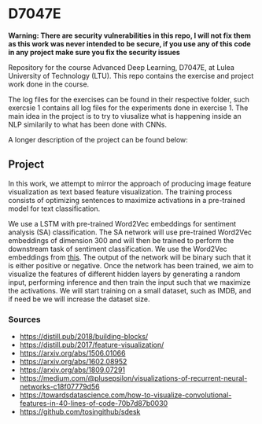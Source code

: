 # D7047E
**Warning: There are security vulnerabilities in this repo, I will not fix them as this work was never intended to be secure, if you use any of this code in any project make sure you fix the security issues**

Repository for the course Advanced Deep Learning, D7047E, at Lulea University of Technology (LTU). This repo contains the exercise and project work done in the course. 

The log files for the exercises can be found in their respective folder, such exercsie 1 contains all log files for the experiments done in exercise 1. The main idea in the project is to try to viusalize what is happening inside an NLP similarily to what has been done with CNNs.

A longer description of the project can be found below:

## Project
In this work, we attempt to mirror  the  approach  of  producing  image  feature  visualization as  text  based  feature  visualization. The training process consists of optimizing  sentences  to  maximize  activations  in  a  pre-trained  model  for  text classification. 

We use a LSTM with pre-trained Word2Vec embeddings for sentiment analysis (SA) classification. The SA network will use pre-trained Word2Vec embeddings of dimension 300 and will then be trained to perform the downstream task of sentiment classification. We use the Word2Vec embeddings from [this](https://arxiv.org/abs/2003.11645). The output of the network will be binary such that it is either positive or negative. Once the network has been trained, we aim to visualize the features of different hidden layers by generating a random input, performing inference and then train the input such that we maximize the activations. We will start training on a small dataset, such as IMDB, and if need be we will increase the dataset size.

### Sources
 * https://distill.pub/2018/building-blocks/
 * https://distill.pub/2017/feature-visualization/
 * https://arxiv.org/abs/1506.01066
 * https://arxiv.org/abs/1602.08952
 * https://arxiv.org/abs/1809.07291
 * https://medium.com/@plusepsilon/visualizations-of-recurrent-neural-networks-c18f07779d56
 * https://towardsdatascience.com/how-to-visualize-convolutional-features-in-40-lines-of-code-70b7d87b0030
 * https://github.com/tosingithub/sdesk
